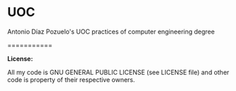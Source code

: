 # UOC

<p>Antonio Díaz Pozuelo's UOC practices of computer engineering degree</p>
===========
<p><b> License: </b></p>
<p> All my code is GNU GENERAL PUBLIC LICENSE (see LICENSE file) and other code is property of their respective owners.</p>
        
